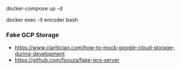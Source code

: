 docker-compose up -d

docker exec -it encoder bash

### Fake GCP Storage
- https://www.claritician.com/how-to-mock-google-cloud-storage-during-development
- https://github.com/fsouza/fake-gcs-server